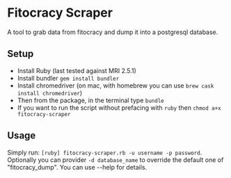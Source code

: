 # Fitocracy Scraper
A tool to grab data from fitocracy and dump it into a postgresql database.

## Setup
- Install Ruby (last tested against MRI 2.5.1)
- Install bundler `gem install bundler`
- Install chromedriver (on mac, with homebrew you can use `brew cask install chromedriver`)
- Then from the package, in the terminal type `bundle`
- If you want to run the script without prefacing with `ruby` then `chmod a+x fitocracy-scraper`


## Usage
Simply run: `[ruby] fitocracy-scraper.rb -u username -p password`. Optionally you can provider `-d database_name` to override the default one of "fitocracy_dump". You can use --help for details.
